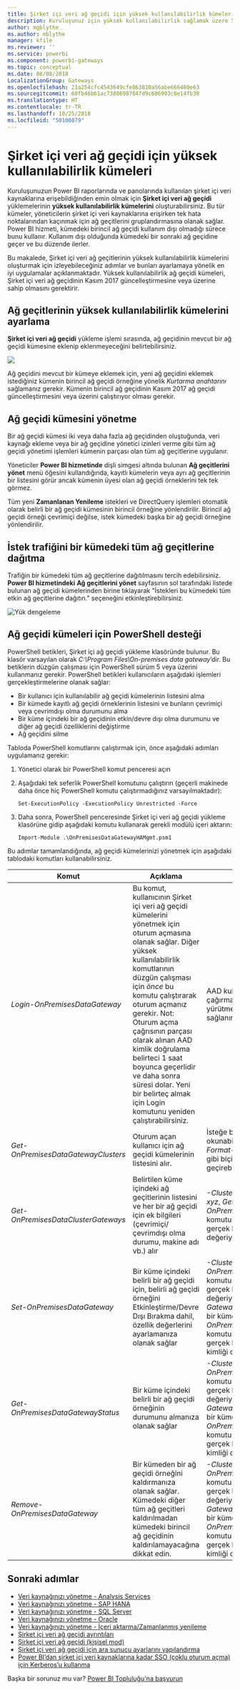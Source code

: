 ```yaml
---
title: Şirket içi veri ağ geçidi için yüksek kullanılabilirlik kümeleri
description: Kuruluşunuz için yüksek kullanılabilirlik sağlamak üzere Şirket içi veri ağ geçidi kümeleri oluşturabilirsiniz.
author: mgblythe
ms.author: mblythe
manager: kfile
ms.reviewer: ''
ms.service: powerbi
ms.component: powerbi-gateways
ms.topic: conceptual
ms.date: 08/08/2018
LocalizationGroup: Gateways
ms.openlocfilehash: 21a254cfc4543649cfe863830a56abe666480e63
ms.sourcegitcommit: 60fb46b61ac73806987847d9c606993c0e14fb30
ms.translationtype: HT
ms.contentlocale: tr-TR
ms.lasthandoff: 10/25/2018
ms.locfileid: "50100879"
---
```

# <a name="high-availability-clusters-for-on-premises-data-gateway"></a>Şirket içi veri ağ geçidi için yüksek kullanılabilirlik kümeleri

Kuruluşunuzun Power BI raporlarında ve panolarında kullanılan şirket içi veri kaynaklarına erişebildiğinden emin olmak için **Şirket içi veri ağ geçidi** yüklemelerinin **yüksek kullanılabilirlik kümelerini** oluşturabilirsiniz. Bu tür kümeler, yöneticilerin şirket içi veri kaynaklarına erişirken tek hata noktalarından kaçınmak için ağ geçitlerini gruplandırmasına olanak sağlar. Power BI hizmeti, kümedeki birincil ağ geçidi kullanım dışı olmadığı sürece bunu kullanır. Kullanım dışı olduğunda kümedeki bir sonraki ağ geçidine geçer ve bu düzende ilerler.

Bu makalede, Şirket içi veri ağ geçitlerinin yüksek kullanılabilirlik kümelerini oluşturmak için izleyebileceğiniz adımlar ve bunları ayarlamaya yönelik en iyi uygulamalar açıklanmaktadır. Yüksek kullanılabilirlik ağ geçidi kümeleri, Şirket içi veri ağ geçidinin Kasım 2017 güncelleştirmesine veya üzerine sahip olmasını gerektirir.

## <a name="setting-up-high-availability-clusters-of-gateways"></a>Ağ geçitlerinin yüksek kullanılabilirlik kümelerini ayarlama

**Şirket içi veri ağ geçidi** yükleme işlemi sırasında, ağ geçidinin mevcut bir ağ geçidi kümesine eklenip eklenmeyeceğini belirtebilirsiniz. 

![](media/service-gateway-high-availability-clusters/gateway_clusters_01.png)

Ağ geçidini mevcut bir kümeye eklemek için, yeni ağ geçidini eklemek istediğiniz kümenin birincil ağ geçidi örneğine yönelik *Kurtarma anahtarını* sağlamanız gerekir. Kümenin birincil ağ geçidinin Kasım 2017 ağ geçidi güncelleştirmesini veya üzerini çalıştırıyor olması gerekir. 

## <a name="managing-a-gateway-cluster"></a>Ağ geçidi kümesini yönetme

Bir ağ geçidi kümesi iki veya daha fazla ağ geçidinden oluştuğunda, veri kaynağı ekleme veya bir ağ geçidine yönetici izinleri verme gibi tüm ağ geçidi yönetimi işlemleri kümenin parçası olan tüm ağ geçitlerine uygulanır.

Yöneticiler **Power BI hizmetinde** dişli simgesi altında bulunan **Ağ geçitlerini yönet** menü öğesini kullandığında, kayıtlı kümelerin veya ayrı ağ geçitlerinin bir listesini görür ancak kümenin üyesi olan ağ geçidi örneklerini tek tek görmez.

Tüm yeni **Zamanlanan Yenileme** istekleri ve DirectQuery işlemleri otomatik olarak belirli bir ağ geçidi kümesinin birincil örneğine yönlendirilir. Birincil ağ geçidi örneği çevrimiçi değilse, istek kümedeki başka bir ağ geçidi örneğine yönlendirilir.

## <a name="distribute-requests-traffic-across-all-gateways-in-a-cluster"></a>İstek trafiğini bir kümedeki tüm ağ geçitlerine dağıtma

Trafiğin bir kümedeki tüm ağ geçitlerine dağıtılmasını tercih edebilirsiniz. **Power BI hizmetindeki** **Ağ geçitlerini yönet** sayfasının sol tarafındaki listede bulunan ağ geçidi kümelerinden birine tıklayarak "İstekleri bu kümedeki tüm etkin ağ geçitlerine dağıtın." seçeneğini etkinleştirebilirsiniz.

![Yük dengeleme](media/service-gateway-high-availability-clusters/gateway-onprem-loadbalance.png)

## <a name="powershell-support-for-gateway-clusters"></a>Ağ geçidi kümeleri için PowerShell desteği

PowerShell betikleri, Şirket içi ağ geçidi yükleme klasöründe bulunur. Bu klasör varsayılan olarak *C:\Program Files\On-premises data gateway*’dir. Bu betiklerin düzgün çalışması için PowerShell sürüm 5 veya üzerini kullanmanız gerekir. PowerShell betikleri kullanıcıların aşağıdaki işlemleri gerçekleştirmelerine olanak sağlar:

-   Bir kullanıcı için kullanılabilir ağ geçidi kümelerinin listesini alma
-   Bir kümede kayıtlı ağ geçidi örneklerinin listesini ve bunların çevrimiçi veya çevrimdışı olma durumunu alma
-   Bir küme içindeki bir ağ geçidinin etkin/devre dışı olma durumunu ve diğer ağ geçidi özelliklerini değiştirme
-   Ağ geçidini silme

Tabloda PowerShell komutlarını çalıştırmak için, önce aşağıdaki adımları uygulamanız gerekir:

1. Yönetici olarak bir PowerShell komut penceresi açın
2. Aşağıdaki tek seferlik PowerShell komutunu çalıştırın (geçerli makinede daha önce hiç PowerShell komutu çalıştırmadığınız varsayılmaktadır):

    ```
    Set-ExecutionPolicy -ExecutionPolicy Unrestricted -Force
    ```

3. Daha sonra, PowerShell penceresinde Şirket içi veri ağ geçidi yükleme klasörüne gidip aşağıdaki komutu kullanarak gerekli modülü içeri aktarın:

    ```
    Import-Module .\OnPremisesDataGatewayHAMgmt.psm1
    ```

Bu adımlar tamamlandığında, ağ geçidi kümelerinizi yönetmek için aşağıdaki tablodaki komutları kullanabilirsiniz.

| **Komut** | **Açıklama** | **Parametreler** |
| --- | --- | --- |
| *Login-OnPremisesDataGateway* |Bu komut, kullanıcının Şirket içi veri ağ geçidi kümelerini yönetmek için oturum açmasına olanak sağlar.  Diğer yüksek kullanılabilirlik komutlarının düzgün çalışması için *önce* bu komutu çalıştırarak oturum açmanız gerekir. Not: Oturum açma çağrısının parçası olarak alınan AAD kimlik doğrulama belirteci 1 saat boyunca geçerlidir ve daha sonra süresi dolar. Yeni bir belirteç almak için Login komutunu yeniden çalıştırabilirsiniz.| AAD kullanıcı adı ve parolası (ilk çağırmanın değil komut yürütmenin parçası olarak sağlanır)|
| *Get-OnPremisesDataGatewayClusters* | Oturum açan kullanıcı için ağ geçidi kümelerinin listesini alır. | İsteğe bağlı olarak, daha iyi okunabilirlik için bu komuta *Format-Table -AutoSize -Wrap* gibi biçimlendirme parametreleri geçirebilirsiniz. |
| *Get-OnPremisesDataClusterGateways* | Belirtilen küme içindeki ağ geçitlerinin listesini ve her bir ağ geçidi için ek bilgileri (çevrimiçi/çevrimdışı olma durumu, makine adı vb.) alır | *-ClusterObjectID xyz*  (burada *xyz*, *Get-OnPremisesDataGatewayClusters* komutu kullanılarak alınabilen gerçek bir küme nesnesi kimliği değeriyle değiştirilir)|
| *Set-OnPremisesDataGateway* | Bir küme içindeki belirli bir ağ geçidi için, belirli ağ geçidi örneğini Etkinleştirme/Devre Dışı Bırakma dahil, özellik değerlerini ayarlamanıza olanak sağlar  | *-ClusterObjectID xyz* (*xyz*, *Get-OnPremisesDataGatewayClusters* komutu kullanılarak alınabilen gerçek bir küme nesnesi kimliği değeriyle değiştirilmelidir) *-GatewayObjectID abc* (*abc*, belirli bir küme nesnesi kimliği için *Get-OnPremisesDataClusterGateways* komutu kullanılarak alınabilen gerçek bir ağ geçidi nesnesi kimliği değeriyle değiştirilmelidir) |
| *Get-OnPremisesDataGatewayStatus* | Bir küme içindeki belirli bir ağ geçidi örneğinin durumunu almanıza olanak sağlar  | *-ClusterObjectID xyz* (*xyz*, *Get-OnPremisesDataGatewayClusters* komutu kullanılarak alınabilen gerçek bir küme nesnesi kimliği değeriyle değiştirilmelidir) *-GatewayObjectID abc*  (*abc*, belirli bir küme nesnesi kimliği için *Get-OnPremisesDataClusterGateways* komutu kullanılarak alınabilen gerçek bir ağ geçidi nesnesi kimliği değeriyle değiştirilmelidir) |
| *Remove-OnPremisesDataGateway*  | Bir kümeden bir ağ geçidi örneğini kaldırmanıza olanak sağlar. Kümedeki diğer tüm ağ geçitleri kaldırılmadan kümedeki birincil ağ geçidinin kaldırılamayacağına dikkat edin.| *-ClusterObjectID xyz* (*xyz*, *Get-OnPremisesDataGatewayClusters* komutu kullanılarak alınabilen gerçek bir küme nesnesi kimliği değeriyle değiştirilmelidir) *-GatewayObjectID abc*  (*abc*, belirli bir küme nesnesi kimliği için *Get-OnPremisesDataClusterGateways* komutu kullanılarak alınabilen gerçek bir ağ geçidi nesnesi kimliği değeriyle değiştirilmelidir) |

## <a name="next-steps"></a>Sonraki adımlar

-   [Veri kaynağınızı yönetme - Analysis Services](service-gateway-enterprise-manage-ssas.md)  
-   [Veri kaynağınızı yönetme - SAP HANA](service-gateway-enterprise-manage-sap.md)  
-   [Veri kaynağınızı yönetme - SQL Server](service-gateway-enterprise-manage-sql.md)  
-   [Veri kaynağınızı yönetme - Oracle](service-gateway-onprem-manage-oracle.md)  
-   [Veri kaynağınızı yönetme - İçeri aktarma/Zamanlanmış yenileme](service-gateway-enterprise-manage-scheduled-refresh.md)  
-   [Şirket içi veri ağ geçidi ayrıntıları](service-gateway-onprem-indepth.md)  
-   [Şirket içi veri ağ geçidi (kişisel mod)](service-gateway-personal-mode.md)
-   [Şirket içi veri ağ geçidi için ara sunucu ayarlarını yapılandırma](service-gateway-proxy.md)  
-   [Power BI’dan şirket içi veri kaynaklarına kadar SSO (çoklu oturum açma) için Kerberos’u kullanma](service-gateway-sso-kerberos.md)  

Başka bir sorunuz mu var? [Power BI Topluluğu'na başvurun](http://community.powerbi.com/)
